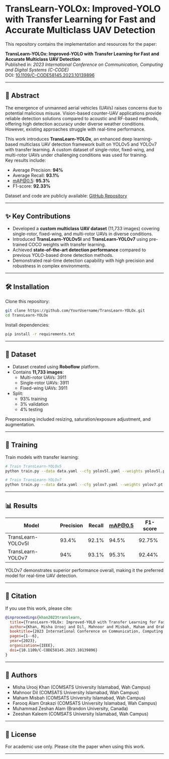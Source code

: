 # TransLearn-YOLOx: Improved-YOLO with Transfer Learning for Fast and Accurate Multiclass UAV Detection

This repository contains the implementation and resources for the paper:

**TransLearn-YOLOx: Improved-YOLO with Transfer Learning for Fast and Accurate Multiclass UAV Detection**  
Published in: *2023 International Conference on Communication, Computing and Digital Systems (C-CODE)*  
DOI: [10.1109/C-CODE58145.2023.10139896](https://ieeexplore.ieee.org/document/10139896)

---

## 📖 Abstract
The emergence of unmanned aerial vehicles (UAVs) raises concerns due to potential malicious misuse. Vision-based counter-UAV applications provide reliable detection solutions compared to acoustic and RF-based methods, offering high detection accuracy under diverse weather conditions. However, existing approaches struggle with real-time performance.

This work introduces **TransLearn-YOLOx**, an enhanced deep learning-based multiclass UAV detection framework built on YOLOv5 and YOLOv7 with transfer learning. A custom dataset of single-rotor, fixed-wing, and multi-rotor UAVs under challenging conditions was used for training.  
Key results include:
- Average Precision: **94%**
- Average Recall: **93.1%**
- mAP@0.5: **95.3%**
- F1-score: **92.33%**

Dataset and code are publicly available: [GitHub Repository](https://github.com/ZeeshanKaleem/YOLOV5-Large-vs-YOLOV7.git)

---

## ✨ Key Contributions
- Developed a **custom multiclass UAV dataset** (11,733 images) covering single-rotor, fixed-wing, and multi-rotor UAVs in diverse conditions.
- Introduced **TransLearn-YOLOv5l** and **TransLearn-YOLOv7** using pre-trained COCO weights with transfer learning.
- Achieved **state-of-the-art detection performance** compared to previous YOLO-based drone detection methods.
- Demonstrated real-time detection capability with high precision and robustness in complex environments.

---

## 🛠️ Installation
Clone this repository:
```bash
git clone https://github.com/YourUsername/TransLearn-YOLOx.git
cd TransLearn-YOLOx
```

Install dependencies:
```bash
pip install -r requirements.txt
```

---

## 📂 Dataset
- Dataset created using **Roboflow** platform.  
- Contains **11,733 images**:
  - Multi-rotor UAVs: 3911
  - Single-rotor UAVs: 3911
  - Fixed-wing UAVs: 3911  
- Split:
  - 93% training
  - 3% validation
  - 4% testing

Preprocessing included resizing, saturation/exposure adjustment, and augmentation.

---

## 🚀 Training
Train models with transfer learning:

```bash
# Train TransLearn-YOLOv5
python train.py --data data.yaml --cfg yolov5l.yaml --weights yolov5l.pt --epochs 50

# Train TransLearn-YOLOv7
python train.py --data data.yaml --cfg yolov7.yaml --weights yolov7.pt --epochs 50
```

---

## 📊 Results
| Model              | Precision | Recall | mAP@0.5 | F1-score |
|--------------------|-----------|--------|---------|----------|
| TransLearn-YOLOv5l | 93.4%     | 92.1%  | 94.5%   | 92.75%   |
| TransLearn-YOLOv7  | 94%       | 93.1%  | 95.3%   | 92.44%   |

YOLOv7 demonstrates superior performance overall, making it the preferred model for real-time UAV detection.

---

## 📌 Citation
If you use this work, please cite:

```bibtex
@inproceedings{khan2023translearn,
  title={TransLearn-YOLOx: Improved-YOLO with Transfer Learning for Fast and Accurate Multiclass UAV Detection},
  author={Khan, Misha Urooj and Dil, Mahnoor and Misbah, Maham and Orakazi, Farooq Alam and Alam, Muhammad Zeshan and Kaleem, Zeeshan},
  booktitle={2023 International Conference on Communication, Computing and Digital Systems (C-CODE)},
  pages={1--6},
  year={2023},
  organization={IEEE},
  doi={10.1109/C-CODE58145.2023.10139896}
}
```

---

## 👥 Authors
- Misha Urooj Khan (COMSATS University Islamabad, Wah Campus)  
- Mahnoor Dil (COMSATS University Islamabad, Wah Campus)  
- Maham Misbah (COMSATS University Islamabad, Wah Campus)  
- Farooq Alam Orakazi (COMSATS University Islamabad, Wah Campus)  
- Muhammad Zeshan Alam (Brandon University, Canada)  
- Zeeshan Kaleem (COMSATS University Islamabad, Wah Campus)  

---

## 📌 License
 For academic use only. Please cite the paper when using this work.

---
